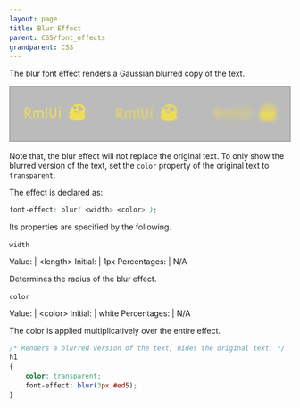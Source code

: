 ```yaml
---
layout: page
title: Blur Effect
parent: CSS/font_effects
grandparent: CSS
---
```


The blur font effect renders a Gaussian blurred copy of the text.

![Blur sample](blur.png)

Note that, the blur effect will not replace the original text. To only show the blurred version of the text, set the `color` property of the original text to `transparent`.

The effect is declared as:

```css
font-effect: blur( <width> <color> );
```

Its properties are specified by the following.

`width`

Value: | \<length\>
Initial: | 1px
Percentages: | N/A

Determines the radius of the blur effect.

`color`

Value: | \<color\>
Initial: | white
Percentages: | N/A

The color is applied multiplicatively over the entire effect.



```css
/* Renders a blurred version of the text, hides the original text. */
h1
{
	color: transparent;
	font-effect: blur(3px #ed5);
}
```
